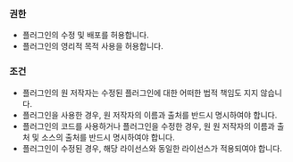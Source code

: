 ### 권한
 - 플러그인의 수정 및 배포를 허용합니다.
 - 플러그인의 영리적 목적 사용을 허용합니다.
### 조건
 - 플러그인의 원 저작자는 수정된 플러그인에 대한 어떠한 법적 책임도 지지 않습니다.
 - 플러그인을 사용한 경우, 원 저작자의 이름과 출처를 반드시 명시하여야 합니다.
 - 플러그인의 코드를 사용하거나 플러그인을 수정한 경우, 원 원 저작자의 이름과 출처 및 소스의 출처를 반드시 명시하여야 합니다.
 - 플러그인이 수정된 경우, 해당 라이선스와 동일한 라이선스가 적용되여야 합니다.
